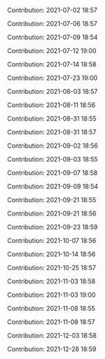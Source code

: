 Contribution: 2021-07-02 18:57

Contribution: 2021-07-06 18:57

Contribution: 2021-07-09 18:54

Contribution: 2021-07-12 19:00

Contribution: 2021-07-14 18:58

Contribution: 2021-07-23 19:00

Contribution: 2021-08-03 18:57

Contribution: 2021-08-11 18:56

Contribution: 2021-08-31 18:55

Contribution: 2021-08-31 18:57

Contribution: 2021-09-02 18:56

Contribution: 2021-09-03 18:55

Contribution: 2021-09-07 18:58

Contribution: 2021-09-09 18:54

Contribution: 2021-09-21 18:55

Contribution: 2021-09-21 18:56

Contribution: 2021-09-23 18:59

Contribution: 2021-10-07 18:56

Contribution: 2021-10-14 18:56

Contribution: 2021-10-25 18:57

Contribution: 2021-11-03 18:58

Contribution: 2021-11-03 19:00

Contribution: 2021-11-08 18:55

Contribution: 2021-11-08 18:57

Contribution: 2021-12-03 18:58

Contribution: 2021-12-28 18:59

